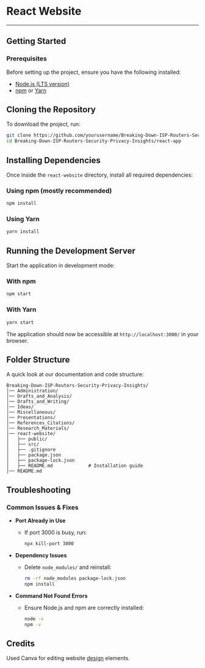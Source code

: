 # React Website

---

## Getting Started

### Prerequisites
Before setting up the project, ensure you have the following installed:

- [Node.js (LTS version)](https://nodejs.org/)
- [npm](https://www.npmjs.com/) or  [Yarn](https://yarnpkg.com/)



## Cloning the Repository
To download the project, run:

```sh
git clone https://github.com/yourusername/Breaking-Down-ISP-Routers-Security-Privacy-Insights.git
cd Breaking-Down-ISP-Routers-Security-Privacy-Insights/react-app
```



## Installing Dependencies
Once inside the `react-website` directory, install all required dependencies:

### Using npm (mostly recommended)
```sh
npm install
```

### Using Yarn
```sh
yarn install
```



## Running the Development Server
Start the application in development mode:

### With npm
```sh
npm start
```

### With Yarn
```sh
yarn start
```

The application should now be accessible at `http://localhost:3000/` in your browser.



## Folder Structure
A quick look at our documentation and code structure:

```
Breaking-Down-ISP-Routers-Security-Privacy-Insights/
│── Administration/
│── Drafts_and_Analysis/
│── Drafts_and_Writing/
│── Ideas/
│── Miscellaneous/
│── Presentations/
│── References_Citations/
│── Research_Materials/
│── react-website/               
│   ├── public/               
│   ├── src/                 
│   ├── .gitignore            
│   ├── package.json          
│   ├── package-lock.json     
│   ├── README.md             # Installation guide
│── README.md                 

```



## Troubleshooting
### Common Issues & Fixes
- **Port Already in Use**
    - If port 3000 is busy, run:
      ```sh
      npx kill-port 3000
      ```

- **Dependency Issues**
    - Delete `node_modules/` and reinstall:
      ```sh
      rm -rf node_modules package-lock.json
      npm install
      ```

- **Command Not Found Errors**
    - Ensure Node.js and npm are correctly installed:
      ```sh
      node -v
      npm -v
      ```



## Credits
Used Canva for editing website [design](https://www.canva.com/design/DAGgcECzDpM/i4bsXgCbwQMbT6isTZ9_nA/edit?utm_content=DAGgcECzDpM&utm_campaign=designshare&utm_medium=link2&utm_source=sharebutton)
elements. 

